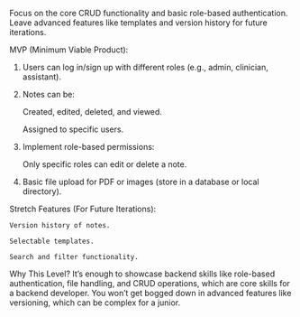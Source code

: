 Focus on the core CRUD functionality and basic role-based authentication. Leave advanced features like templates and version history for future iterations.

MVP (Minimum Viable Product):

1. Users can log in/sign up with different roles (e.g., admin, clinician, assistant).

2. Notes can be:

    Created, edited, deleted, and viewed.

    Assigned to specific users.

3. Implement role-based permissions:

    Only specific roles can edit or delete a note.

4. Basic file upload for PDF or images (store in a database or local directory).



Stretch Features (For Future Iterations):

    Version history of notes.

    Selectable templates.

    Search and filter functionality.


Why This Level? It’s enough to showcase backend skills like role-based authentication, file handling, and CRUD operations, which are core skills for a backend developer. You won’t get bogged down in advanced features like versioning, which can be complex for a junior.
